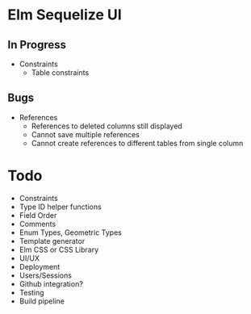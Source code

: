 
# Elm Sequelize UI

## In Progress

* Constraints
  * Table constraints

## Bugs

* References
  * References to deleted columns still displayed
  * Cannot save multiple references
  * Cannot create references to different tables from single column

# Todo
* Constraints
* Type ID helper functions
* Field Order
* Comments
* Enum Types, Geometric Types
* Template generator
* Elm CSS or CSS Library
* UI/UX
* Deployment
* Users/Sessions
* Github integration?
* Testing
* Build pipeline

